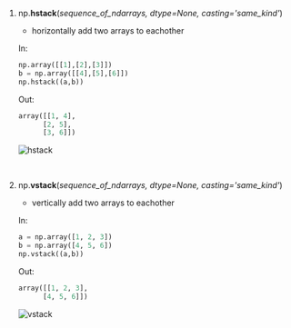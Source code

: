 1. np.**hstack**(*sequence_of_ndarrays, dtype=None, casting='same_kind'*)
      - horizontally add two arrays to eachother

      In:
      ```python
      np.array([[1],[2],[3]]) 
      b = np.array([[4],[5],[6]])
      np.hstack((a,b)) 
      ```

      Out:
      ```python
      array([[1, 4],
            [2, 5],
            [3, 6]]) 
      ```
      ![hstack](./imgs/hstack_example.png)
<br>

2. np.**vstack**(*sequence_of_ndarrays, dtype=None, casting='same_kind'*)
      - vertically add two arrays to eachother

      In:
      ```python
      a = np.array([1, 2, 3])
      b = np.array([4, 5, 6])
      np.vstack((a,b))
      ```
      Out:
      ```python
      array([[1, 2, 3],
            [4, 5, 6]])
      ```
      ![vstack](./imgs/vstack_example.png)
